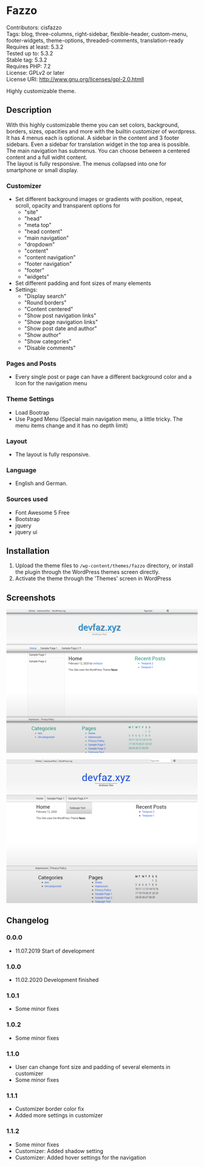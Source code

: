 # Fazzo
Contributors: cisfazzo<br />
Tags: blog, three-columns, right-sidebar, flexible-header, custom-menu, footer-widgets, theme-options, threaded-comments, translation-ready<br />
Requires at least: 5.3.2<br />
Tested up to: 5.3.2<br />
Stable tag: 5.3.2<br />
Requires PHP: 7.2<br />
License: GPLv2 or later<br />
License URI: http://www.gnu.org/licenses/gpl-2.0.htmll<br />

Highly customizable theme.

## Description 

With this highly customizable theme you can set colors, background, borders, sizes, opacities and more with the builtin customizer of wordpress.<br />
It has 4 menus each is optional. A sidebar in the content and 3 footer sidebars. Even a sidebar for translation widget in the top area is possible.<br />
The main navigation has submenus. You can choose between a centered content and a full widht content.<br />
The layout is fully responsive. The menus collapsed into one for smartphone or small display.

### Customizer 

* Set different background images or gradients with position, repeat, scroll, opacity and transparent options for
    *   "site"
    *   "head"
    *   "meta top"
    *   "head content"
    *   "main navigation"
    *   "dropdown"
    *   "content"
    *   "content navigation"
    *   "footer navigation"
    *   "footer"
    *   "widgets"
* Set different padding and font sizes of many elements
* Settings: 
    *   "Display search"
    *   "Round borders"
    *   "Content centered"
    *   "Show post navigation links"
    *   "Show page navigation links"
    *   "Show post date and author"
    *   "Show author"
    *   "Show categories"
    *   "Disable comments"

### Pages and Posts 

*   Every single post or page can have a different background color and a Icon for the navigation menu

### Theme Settings 

*   Load Bootrap
*   Use Paged Menu (Special main navigation menu, a little tricky. The menu items change and it has no depth limit)

### Layout 

* The layout is fully responsive.

### Language 

*   English and German.

### Sources used 

*   Font Awesome 5 Free
*   Bootstrap
*   jquery
*   jquery ui

## Installation

1. Upload the theme files to `/wp-content/themes/fazzo` directory, or install the plugin through the WordPress themes screen directly.
2. Activate the theme through the 'Themes' screen in WordPress

## Screenshots

![Screenshot](screenshot.png)

![Screenshot](screenshot2.png)

## Changelog

### 0.0.0
* 11.07.2019 Start of development

### 1.0.0
* 11.02.2020 Development finished

### 1.0.1
* Some minor fixes

### 1.0.2
* Some minor fixes

### 1.1.0
* User can change font size and padding of several elements in customizer
* Some minor fixes

### 1.1.1 
* Customizer border color fix
* Added more settings in customizer

### 1.1.2
* Some minor fixes
* Customizer: Added shadow setting
* Customizer: Added hover settings for the navigation